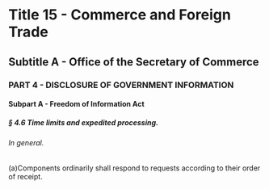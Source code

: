 
# Title 15 - Commerce and Foreign Trade
## Subtitle A - Office of the Secretary of Commerce
### PART 4 - DISCLOSURE OF GOVERNMENT INFORMATION
#### Subpart A - Freedom of Information Act
##### § 4.6 Time limits and expedited processing.
###### In general.

(a)Components ordinarily shall respond to requests according to their order of receipt.
